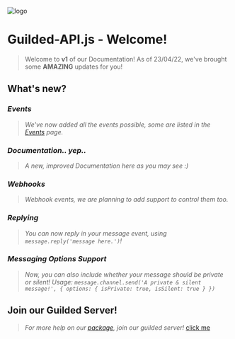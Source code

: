 ![logo](https://img.guildedcdn.com/asset/Logos/logomark_wordmark/Color/Guilded_Logomark_Wordmark_Color.png?ver=3 "Guilded Logo")
# Guilded-API.js - Welcome!
> Welcome to **v1** of our Documentation!
As of 23/04/22, we've brought some __AMAZING__ updates for you!

## __What's new?__
### _Events_
> *We've now added all the events possible, some are listed in the [Events](/events) page.*
### _Documentation.. yep.._
> *A new, improved Documentation here as you may see :)*
### _Webhooks_
> *Webhook events, we are planning to add support to control them too.*
### _Replying_
> *You can now reply in your message event, using `message.reply('message here.')`!*
### _Messaging Options Support_
> *Now, you can also include whether your message should be private or silent!*
> *Usage: `message.channel.send('A private & silent message!', { options: { isPrivate: true, isSilent: true } })`*

## Join our Guilded Server!
> *For more help on our [package](https://npmjs.com/package/guilded-api.js), join our guilded server!*
> [click me](https://guilded.gg/GAW)
